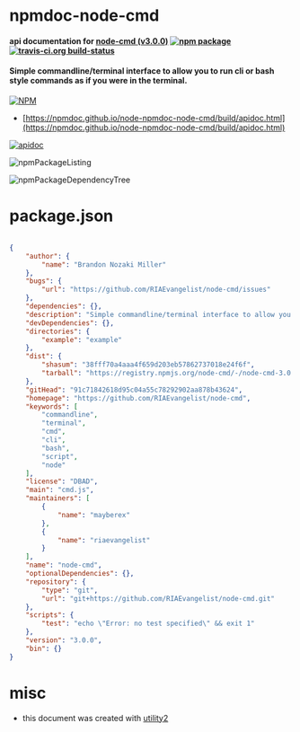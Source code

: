 # npmdoc-node-cmd

#### api documentation for  [node-cmd (v3.0.0)](https://github.com/RIAEvangelist/node-cmd)  [![npm package](https://img.shields.io/npm/v/npmdoc-node-cmd.svg?style=flat-square)](https://www.npmjs.org/package/npmdoc-node-cmd) [![travis-ci.org build-status](https://api.travis-ci.org/npmdoc/node-npmdoc-node-cmd.svg)](https://travis-ci.org/npmdoc/node-npmdoc-node-cmd)

#### Simple commandline/terminal interface to allow you to run cli or bash style commands as if you were in the terminal.

[![NPM](https://nodei.co/npm/node-cmd.png?downloads=true&downloadRank=true&stars=true)](https://www.npmjs.com/package/node-cmd)

- [https://npmdoc.github.io/node-npmdoc-node-cmd/build/apidoc.html](https://npmdoc.github.io/node-npmdoc-node-cmd/build/apidoc.html)

[![apidoc](https://npmdoc.github.io/node-npmdoc-node-cmd/build/screenCapture.buildCi.browser.%252Ftmp%252Fbuild%252Fapidoc.html.png)](https://npmdoc.github.io/node-npmdoc-node-cmd/build/apidoc.html)

![npmPackageListing](https://npmdoc.github.io/node-npmdoc-node-cmd/build/screenCapture.npmPackageListing.svg)

![npmPackageDependencyTree](https://npmdoc.github.io/node-npmdoc-node-cmd/build/screenCapture.npmPackageDependencyTree.svg)



# package.json

```json

{
    "author": {
        "name": "Brandon Nozaki Miller"
    },
    "bugs": {
        "url": "https://github.com/RIAEvangelist/node-cmd/issues"
    },
    "dependencies": {},
    "description": "Simple commandline/terminal interface to allow you to run cli or bash style commands as if you were in the terminal.",
    "devDependencies": {},
    "directories": {
        "example": "example"
    },
    "dist": {
        "shasum": "38fff70a4aaa4f659d203eb57862737018e24f6f",
        "tarball": "https://registry.npmjs.org/node-cmd/-/node-cmd-3.0.0.tgz"
    },
    "gitHead": "91c71842618d95c04a55c78292902aa878b43624",
    "homepage": "https://github.com/RIAEvangelist/node-cmd",
    "keywords": [
        "commandline",
        "terminal",
        "cmd",
        "cli",
        "bash",
        "script",
        "node"
    ],
    "license": "DBAD",
    "main": "cmd.js",
    "maintainers": [
        {
            "name": "mayberex"
        },
        {
            "name": "riaevangelist"
        }
    ],
    "name": "node-cmd",
    "optionalDependencies": {},
    "repository": {
        "type": "git",
        "url": "git+https://github.com/RIAEvangelist/node-cmd.git"
    },
    "scripts": {
        "test": "echo \"Error: no test specified\" && exit 1"
    },
    "version": "3.0.0",
    "bin": {}
}
```



# misc
- this document was created with [utility2](https://github.com/kaizhu256/node-utility2)
